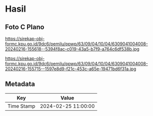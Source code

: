 # Hasil

## Foto C Plano

https://sirekap-obj-formc.kpu.go.id/9dc6/pemilu/ppwp/63/09/04/10/04/6309041004008-20240216-155618--5394f8ac-c019-43a5-b7f9-a764c6df538b.jpg

https://sirekap-obj-formc.kpu.go.id/9dc6/pemilu/ppwp/63/09/04/10/04/6309041004008-20240216-155715--1597e8d9-f21c-453c-a65e-19471bd6f31a.jpg


## Metadata

| Key        | Value               |
| ---------- | ------------------- |
| Time Stamp | 2024-02-25 11:00:00 |




